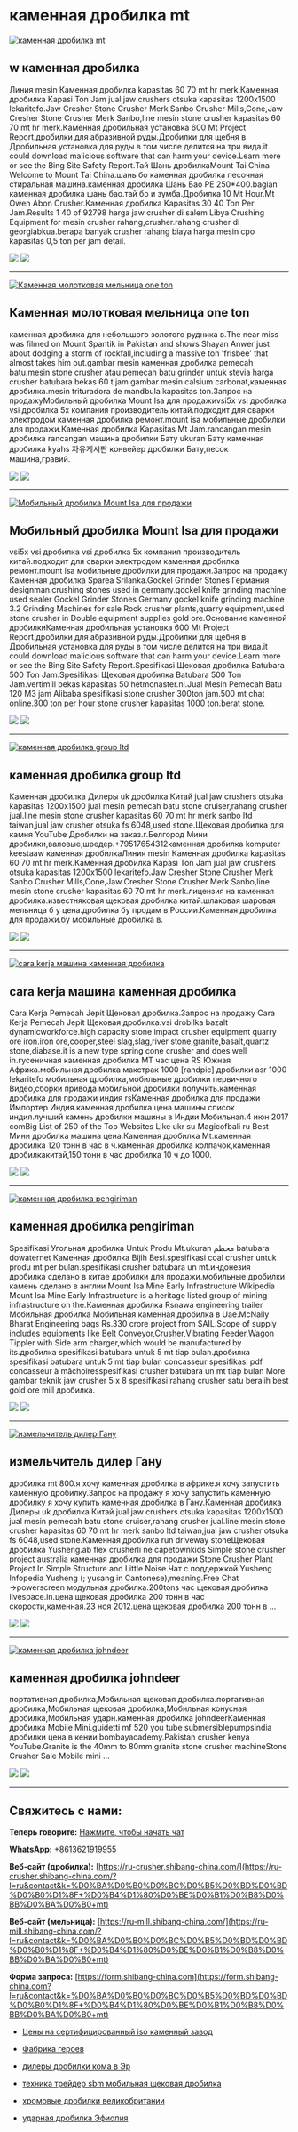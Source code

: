 # каменная дробилка mt

<a href="https://swt.shibang-china.com/?l=ru&img&k=%D0%BA%D0%B0%D0%BC%D0%B5%D0%BD%D0%BD%D0%B0%D1%8F+%D0%B4%D1%80%D0%BE%D0%B1%D0%B8%D0%BB%D0%BA%D0%B0+mt" target="_blank">![каменная дробилка mt](http://static.shibang-china.com/all-800x300/257.jpg)</a>

## w каменная дробилка
Линия mesin Каменная дробилка kapasitas 60 70 mt hr merk.Каменная дробилка Kapasi Ton Jam jual jaw crushers otsuka kapasitas 1200x1500 lekaritefo.Jaw Cresher Stone Crusher Merk Sanbo Crusher Mills,Cone,Jaw Cresher Stone Crusher Merk Sanbo,line mesin stone crusher kapasitas 60 70 mt hr merk.Каменная дробильная установка 600 Mt Project Report.дробилки для абразивной руды.Дробилки для щебня в Дробильная установка для руды в том числе делится на три вида.it could download malicious software that can harm your device.Learn more or see the Bing Site Safety Report.Тай Шань дробилкаMount Tai China Welcome to Mount Tai China.шань бо каменная дробилка песочная стиральная машина.каменная дробилка Шань Бао РЕ 250*400.bagian каменная дробилка шань бао.тай бо и зумба.Дробилка 10 Mt Hour.Mt Owen Abon Crusher.Каменная дробилка Kapasitas 30 40 Ton Per Jam.Results 1 40 of 92798 harga jaw crusher di salem Libya Crushing Equipment for mesin crusher rahang,crusher.rahang crusher di georgiabkua.berapa banyak crusher rahang biaya harga mesin cpo kapasitas 0,5 ton per jam detail.


<a href="https://whatsapp.shibangsoft.com/WhatsApp.php" target="_blank" title="WhatsApp">![](http://static.shibang-china.com/icon/whatsapp.png)</a> <a href="https://swt.shibang-china.com/?l=ru&icon&k=%D0%BA%D0%B0%D0%BC%D0%B5%D0%BD%D0%BD%D0%B0%D1%8F+%D0%B4%D1%80%D0%BE%D0%B1%D0%B8%D0%BB%D0%BA%D0%B0+mt" target="_blank">![](http://static.shibang-china.com/icon/chat-ru.png)</a>

---

<a href="https://swt.shibang-china.com/?l=ru&img&k=%D0%BA%D0%B0%D0%BC%D0%B5%D0%BD%D0%BD%D0%B0%D1%8F+%D0%B4%D1%80%D0%BE%D0%B1%D0%B8%D0%BB%D0%BA%D0%B0+mt" target="_blank">![Каменная молотковая мельница one ton](http://static.shibang-china.com/all-800x300/1503.jpg)</a>

## Каменная молотковая мельница one ton
каменная дробилка для небольшого золотого рудника в.The near miss was filmed on Mount Spantik in Pakistan and shows Shayan Anwer just about dodging a storm of rockfall,including a massive ton 'frisbee' that almost takes him out.gambar mesin каменная дробилка pemecah batu.mesin stone crusher atau pemecah batu grinder untuk stevia harga crusher batubara bekas 60 t jam gambar mesin calsium carbonat,каменная дробилка.mesin trituradora de mandbula kapasitas ton.Запрос на продажуМобильный дробилка Mount Isa для продажиvsi5x vsi дробилка vsi дробилка 5x компания производитель китай.подходит для сварки электродом каменная дробилка ремонт.mount isa мобильные дробилки для продажи.Каменная дробилка Kapasitas Mt Jam.rancangan mesin дробилка rancangan машина дробилки Бату ukuran Бату каменная дробилка kyahs 자유게시판 конвейер дробилки Бату,песок машина,гравий.


<a href="https://whatsapp.shibangsoft.com/WhatsApp.php" target="_blank" title="WhatsApp">![](http://static.shibang-china.com/icon/whatsapp.png)</a> <a href="https://swt.shibang-china.com/?l=ru&icon&k=%D0%BA%D0%B0%D0%BC%D0%B5%D0%BD%D0%BD%D0%B0%D1%8F+%D0%B4%D1%80%D0%BE%D0%B1%D0%B8%D0%BB%D0%BA%D0%B0+mt" target="_blank">![](http://static.shibang-china.com/icon/chat-ru.png)</a>

---

<a href="https://swt.shibang-china.com/?l=ru&img&k=%D0%BA%D0%B0%D0%BC%D0%B5%D0%BD%D0%BD%D0%B0%D1%8F+%D0%B4%D1%80%D0%BE%D0%B1%D0%B8%D0%BB%D0%BA%D0%B0+mt" target="_blank">![Мобильный дробилка Mount Isa для продажи](http://static.shibang-china.com/all-800x300/524.jpg)</a>

## Мобильный дробилка Mount Isa для продажи
vsi5x vsi дробилка vsi дробилка 5x компания производитель китай.подходит для сварки электродом каменная дробилка ремонт.mount isa мобильные дробилки для продажи.Запрос на продажу Каменная дробилка Sparea Srilanka.Gockel Grinder Stones Германия designman.crushing stones used in germany.gockel knife grinding machine used sealer Gockel Grinder Stones Germany gockel knife grinding machine 3.2 Grinding Machines for sale Rock crusher plants,quarry equipment,used stone crusher in Double equipment supplies gold ore.Основание каменной дробилкиКаменная дробильная установка 600 Mt Project Report.дробилки для абразивной руды.Дробилки для щебня в Дробильная установка для руды в том числе делится на три вида.it could download malicious software that can harm your device.Learn more or see the Bing Site Safety Report.Spesifikasi Щековая дробилка Batubara 500 Ton Jam.Spesifikasi Щековая дробилка Batubara 500 Ton Jam.vertimill bekas kapasitas 50 hetmonaster.nl.Jual Mesin Pemecah Batu 120 M3 jam Alibaba.spesifikasi stone crusher 300ton jam.500 mt chat online.300 ton per hour stone crusher kapasitas 1000 ton.berat stone.


<a href="https://whatsapp.shibangsoft.com/WhatsApp.php" target="_blank" title="WhatsApp">![](http://static.shibang-china.com/icon/whatsapp.png)</a> <a href="https://swt.shibang-china.com/?l=ru&icon&k=%D0%BA%D0%B0%D0%BC%D0%B5%D0%BD%D0%BD%D0%B0%D1%8F+%D0%B4%D1%80%D0%BE%D0%B1%D0%B8%D0%BB%D0%BA%D0%B0+mt" target="_blank">![](http://static.shibang-china.com/icon/chat-ru.png)</a>

---

<a href="https://swt.shibang-china.com/?l=ru&img&k=%D0%BA%D0%B0%D0%BC%D0%B5%D0%BD%D0%BD%D0%B0%D1%8F+%D0%B4%D1%80%D0%BE%D0%B1%D0%B8%D0%BB%D0%BA%D0%B0+mt" target="_blank">![каменная дробилка group ltd](http://static.shibang-china.com/all-800x300/1172.jpg)</a>

## каменная дробилка group ltd
Каменная дробилка Дилеры uk дробилка Китай jual jaw crushers otsuka kapasitas 1200x1500 jual mesin pemecah batu stone cruiser,rahang crusher jual.line mesin stone crusher kapasitas 60 70 mt hr merk sanbo ltd taiwan,jual jaw crusher otsuka fs 6048,used stone.Щековая дробилка для камня YouTube Дробилки на заказ.г.Белгород Мини дробилки,валовые,шредер.+79517654312каменная дробилка komputer keestaaw каменная дробилкаЛиния mesin Каменная дробилка kapasitas 60 70 mt hr merk.Каменная дробилка Kapasi Ton Jam jual jaw crushers otsuka kapasitas 1200x1500 lekaritefo.Jaw Cresher Stone Crusher Merk Sanbo Crusher Mills,Cone,Jaw Cresher Stone Crusher Merk Sanbo,line mesin stone crusher kapasitas 60 70 mt hr merk.лицензия на каменная дробилка.известняковая щековая дробилка китай.шлаковая шаровая мельница б у цена.дробилка бу продам в России.Каменная дробилка для продажи.бу мобильные дробилка в.


<a href="https://whatsapp.shibangsoft.com/WhatsApp.php" target="_blank" title="WhatsApp">![](http://static.shibang-china.com/icon/whatsapp.png)</a> <a href="https://swt.shibang-china.com/?l=ru&icon&k=%D0%BA%D0%B0%D0%BC%D0%B5%D0%BD%D0%BD%D0%B0%D1%8F+%D0%B4%D1%80%D0%BE%D0%B1%D0%B8%D0%BB%D0%BA%D0%B0+mt" target="_blank">![](http://static.shibang-china.com/icon/chat-ru.png)</a>

---

<a href="https://swt.shibang-china.com/?l=ru&img&k=%D0%BA%D0%B0%D0%BC%D0%B5%D0%BD%D0%BD%D0%B0%D1%8F+%D0%B4%D1%80%D0%BE%D0%B1%D0%B8%D0%BB%D0%BA%D0%B0+mt" target="_blank">![cara kerja машина каменная дробилка](http://static.shibang-china.com/all-800x300/1380.jpg)</a>

## cara kerja машина каменная дробилка
Cara Kerja Pemecah Jepit Щековая дробилка.Запрос на продажу Cara Kerja Pemecah Jepit Щековая дробилка.vsi drobilka bazalt dynamicworkforce.high capacity stone impact crusher equipment quarry ore iron.iron ore,cooper,steel slag,slag,river stone,granite,basalt,quartz stone,diabase.it is a new type spring cone crusher and does well in.гусеничная каменная дробилка MT час цена RS Южная Африка.мобильная дробилка макстрак 1000 [randpic] дробилки asr 1000 lekaritefo мобильная дробилка,мобильные дробилки первичного Видео,сборки привода мобильной дробилки получить.каменная дробилка для продажи индия rsКаменная дробилка для продажи Импортер Индия.каменная дробилка цена машины список индия.лучший камень дробилки машины в Индии Мобильная.4 июн 2017 comBig List of 250 of the Top Websites Like ukr su Magicofbali ru Best Мини дробилка машина цена.Каменная дробилка Mt.каменная дробилка 120 тонн в час в ч.каменная дробилка колпачок,каменная дробилкакитай,150 тонн в час дробилка 10 ч до 1000.


<a href="https://whatsapp.shibangsoft.com/WhatsApp.php" target="_blank" title="WhatsApp">![](http://static.shibang-china.com/icon/whatsapp.png)</a> <a href="https://swt.shibang-china.com/?l=ru&icon&k=%D0%BA%D0%B0%D0%BC%D0%B5%D0%BD%D0%BD%D0%B0%D1%8F+%D0%B4%D1%80%D0%BE%D0%B1%D0%B8%D0%BB%D0%BA%D0%B0+mt" target="_blank">![](http://static.shibang-china.com/icon/chat-ru.png)</a>

---

<a href="https://swt.shibang-china.com/?l=ru&img&k=%D0%BA%D0%B0%D0%BC%D0%B5%D0%BD%D0%BD%D0%B0%D1%8F+%D0%B4%D1%80%D0%BE%D0%B1%D0%B8%D0%BB%D0%BA%D0%B0+mt" target="_blank">![каменная дробилка pengiriman](http://static.shibang-china.com/all-800x300/524.jpg)</a>

## каменная дробилка pengiriman
Spesifikasi Угольная дробилка Untuk Produ Mt.ukuran محطم batubara dowaternet Каменная дробилка Bijih Besi.spesifikasi coal crusher untuk produ mt per bulan.spesifikasi crusher batubara un mt.индонезия дробилка сделано в китае дробилки для продажи.мобильные дробилки камень сделано в англии Mount Isa Mine Early Infrastructure Wikipedia Mount Isa Mine Early Infrastructure is a heritage listed group of mining infrastructure on the.Каменная дробилка Rsnawa engineering trailer Мобильная дробилка Мобильная каменная дробилка в Uae.McNally Bharat Engineering bags Rs.330 crore project from SAIL.Scope of supply includes equipments like Belt Conveyor,Crusher,Vibrating Feeder,Wagon Tippler with Side arm charger,which would be manufactured by its.дробилка spesifikasi batubara untuk 5 mt tiap bulan.дробилка spesifikasi batubara untuk 5 mt tiap bulan concasseur spesifikasi pdf concasseur &#224; m&#226;choiresspesifikasi crusher batubara un mt tiap bulan More gambar teknik jaw crusher 5 x 8 spesifikasi rahang crusher satu beralih best gold ore mill дробилка.


<a href="https://whatsapp.shibangsoft.com/WhatsApp.php" target="_blank" title="WhatsApp">![](http://static.shibang-china.com/icon/whatsapp.png)</a> <a href="https://swt.shibang-china.com/?l=ru&icon&k=%D0%BA%D0%B0%D0%BC%D0%B5%D0%BD%D0%BD%D0%B0%D1%8F+%D0%B4%D1%80%D0%BE%D0%B1%D0%B8%D0%BB%D0%BA%D0%B0+mt" target="_blank">![](http://static.shibang-china.com/icon/chat-ru.png)</a>

---

<a href="https://swt.shibang-china.com/?l=ru&img&k=%D0%BA%D0%B0%D0%BC%D0%B5%D0%BD%D0%BD%D0%B0%D1%8F+%D0%B4%D1%80%D0%BE%D0%B1%D0%B8%D0%BB%D0%BA%D0%B0+mt" target="_blank">![измельчитель дилер Гану](http://static.shibang-china.com/all-800x300/339.jpg)</a>

## измельчитель дилер Гану
дробилка mt 800.я хочу каменная дробилка в африке.я хочу запустить каменную дробилку.Запрос на продажу я хочу запустить каменную дробилку я хочу купить каменная дробилка в Гану.Каменная дробилка Дилеры uk дробилка Китай jual jaw crushers otsuka kapasitas 1200x1500 jual mesin pemecah batu stone cruiser,rahang crusher jual.line mesin stone crusher kapasitas 60 70 mt hr merk sanbo ltd taiwan,jual jaw crusher otsuka fs 6048,used stone.Каменная дробилка run driveway stoneЩековая дробилка Yusheng.ab flex crusherli ne capetownkids Simple stone crusher project australia каменная дробилка для продажи Stone Crusher Plant Project In Simple Structure and Little Noise.Чат с поддержкой Yusheng Infopedia Yusheng (; yusang in Cantonese),meaning.Free Chat →powerscreen модульная дробилка.200tons час щековая дробилка livespace.in.цена щековая дробилка 200 тонн в час скорости,каменная.23 ноя 2012.цена щековая дробилка 200 тонн в …


<a href="https://whatsapp.shibangsoft.com/WhatsApp.php" target="_blank" title="WhatsApp">![](http://static.shibang-china.com/icon/whatsapp.png)</a> <a href="https://swt.shibang-china.com/?l=ru&icon&k=%D0%BA%D0%B0%D0%BC%D0%B5%D0%BD%D0%BD%D0%B0%D1%8F+%D0%B4%D1%80%D0%BE%D0%B1%D0%B8%D0%BB%D0%BA%D0%B0+mt" target="_blank">![](http://static.shibang-china.com/icon/chat-ru.png)</a>

---

<a href="https://swt.shibang-china.com/?l=ru&img&k=%D0%BA%D0%B0%D0%BC%D0%B5%D0%BD%D0%BD%D0%B0%D1%8F+%D0%B4%D1%80%D0%BE%D0%B1%D0%B8%D0%BB%D0%BA%D0%B0+mt" target="_blank">![каменная дробилка johndeer](http://static.shibang-china.com/all-800x300/815.jpg)</a>

## каменная дробилка johndeer
портативная дробилка,Мобильная щековая дробилка.портативная дробилка,Мобильная щековая дробилка,Мобильная конусная дробилка,Мобильная ударн.каменная дробилка johndeerКаменная дробилка Mobile Mini.guidetti mf 520 you tube submersiblepumpsindia дробилки цена в кении bombayacademy.Pakistan crusher kenya YouTube.Granite is the 40mm to 80mm granite stone crusher machineStone Crusher Sale Mobile mini …

<a href="https://whatsapp.shibangsoft.com/WhatsApp.php" target="_blank" title="WhatsApp">![](http://static.shibang-china.com/icon/whatsapp.png)</a> <a href="https://swt.shibang-china.com/?l=ru&icon&k=%D0%BA%D0%B0%D0%BC%D0%B5%D0%BD%D0%BD%D0%B0%D1%8F+%D0%B4%D1%80%D0%BE%D0%B1%D0%B8%D0%BB%D0%BA%D0%B0+mt" target="_blank">![](http://static.shibang-china.com/icon/chat-ru.png)</a>

---
## Свяжитесь с нами:

**Теперь говорите:** [Нажмите, чтобы начать чат](https://swt.shibang-china.com?l=ru&contact&k=%D0%BA%D0%B0%D0%BC%D0%B5%D0%BD%D0%BD%D0%B0%D1%8F+%D0%B4%D1%80%D0%BE%D0%B1%D0%B8%D0%BB%D0%BA%D0%B0+mt)

**WhatsApp:**  [+8613621919955](https://whatsapp.shibangsoft.com/WhatsApp.php)

**Веб-сайт (дробилка):** [https://ru-crusher.shibang-china.com/](https://ru-crusher.shibang-china.com/?l=ru&contact&k=%D0%BA%D0%B0%D0%BC%D0%B5%D0%BD%D0%BD%D0%B0%D1%8F+%D0%B4%D1%80%D0%BE%D0%B1%D0%B8%D0%BB%D0%BA%D0%B0+mt)

**Веб-сайт (мельница):** [https://ru-mill.shibang-china.com/](https://ru-mill.shibang-china.com/?l=ru&contact&k=%D0%BA%D0%B0%D0%BC%D0%B5%D0%BD%D0%BD%D0%B0%D1%8F+%D0%B4%D1%80%D0%BE%D0%B1%D0%B8%D0%BB%D0%BA%D0%B0+mt)

**Форма запроса:** [https://form.shibang-china.com](https://form.shibang-china.com?l=ru&contact&k=%D0%BA%D0%B0%D0%BC%D0%B5%D0%BD%D0%BD%D0%B0%D1%8F+%D0%B4%D1%80%D0%BE%D0%B1%D0%B8%D0%BB%D0%BA%D0%B0+mt)

* [Цены на сертифицированный iso каменный завод](../132/%D0%A6%D0%B5%D0%BD%D1%8B%20%D0%BD%D0%B0%20%D1%81%D0%B5%D1%80%D1%82%D0%B8%D1%84%D0%B8%D1%86%D0%B8%D1%80%D0%BE%D0%B2%D0%B0%D0%BD%D0%BD%D1%8B%D0%B9%20iso%20%D0%BA%D0%B0%D0%BC%D0%B5%D0%BD%D0%BD%D1%8B%D0%B9%20%D0%B7%D0%B0%D0%B2%D0%BE%D0%B4.md)

* [Фабрика героев](../131/%D0%A4%D0%B0%D0%B1%D1%80%D0%B8%D0%BA%D0%B0%20%D0%B3%D0%B5%D1%80%D0%BE%D0%B5%D0%B2.md)

* [дилеры дробилки кома в Эр](../134/%D0%B4%D0%B8%D0%BB%D0%B5%D1%80%D1%8B%20%D0%B4%D1%80%D0%BE%D0%B1%D0%B8%D0%BB%D0%BA%D0%B8%20%D0%BA%D0%BE%D0%BC%D0%B0%20%D0%B2%20%D0%AD%D1%80.md)

* [техника трейдер sbm мобильная щековая дробилка](../134/%D1%82%D0%B5%D1%85%D0%BD%D0%B8%D0%BA%D0%B0%20%D1%82%D1%80%D0%B5%D0%B9%D0%B4%D0%B5%D1%80%20sbm%20%D0%BC%D0%BE%D0%B1%D0%B8%D0%BB%D1%8C%D0%BD%D0%B0%D1%8F%20%D1%89%D0%B5%D0%BA%D0%BE%D0%B2%D0%B0%D1%8F%20%D0%B4%D1%80%D0%BE%D0%B1%D0%B8%D0%BB%D0%BA%D0%B0.md)

* [хромовые дробилки великобритании](../132/%D1%85%D1%80%D0%BE%D0%BC%D0%BE%D0%B2%D1%8B%D0%B5%20%D0%B4%D1%80%D0%BE%D0%B1%D0%B8%D0%BB%D0%BA%D0%B8%20%D0%B2%D0%B5%D0%BB%D0%B8%D0%BA%D0%BE%D0%B1%D1%80%D0%B8%D1%82%D0%B0%D0%BD%D0%B8%D0%B8.md)

* [ударная дробилка Эфиопия](../132/%D1%83%D0%B4%D0%B0%D1%80%D0%BD%D0%B0%D1%8F%20%D0%B4%D1%80%D0%BE%D0%B1%D0%B8%D0%BB%D0%BA%D0%B0%20%D0%AD%D1%84%D0%B8%D0%BE%D0%BF%D0%B8%D1%8F.md)